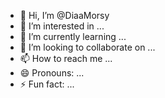 - 👋 Hi, I’m @DiaaMorsy
- 👀 I’m interested in ...
- 🌱 I’m currently learning ...
- 💞️ I’m looking to collaborate on ...
- 📫 How to reach me ...
- 😄 Pronouns: ...
- ⚡ Fun fact: ...

<!---
DiaaMorsy/DiaaMorsy is a ✨ special ✨ repository because its `README.md` (this file) appears on your GitHub profile.
You can click the Preview link to take a look at your changes.
--->
